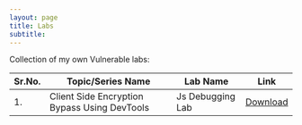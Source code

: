 ```yaml
---
layout: page
title: Labs
subtitle: 
---
```


Collection of my own Vulnerable labs:

|Sr.No.|Topic/Series Name|Lab Name|Link| 
|------|------------------|-------|----|
|1.|Client Side Encryption Bypass Using DevTools|Js Debugging Lab|[Download](https://hub.docker.com/r/bhattsameer/jsdebugginglab)|
